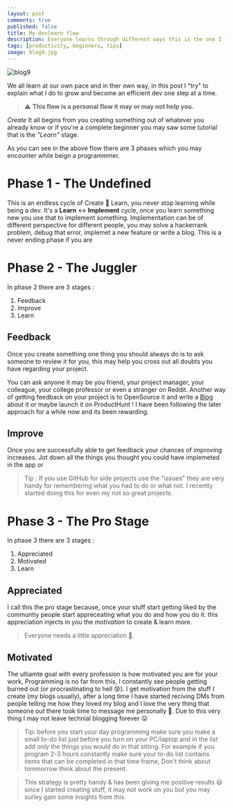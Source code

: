 ```yaml
---
layout: post
comments: true
published: false
title: My devlearn flow
description: Everyone learns through different ways this is the one I follow and recommend
tags: [productivity, beginners, tips]
image: blog9.jpg
---
```


![blog9](https://raw.githubusercontent.com/Bhupesh-V/Bhupesh-V.github.io/master/images/blog9.jpg)

We all learn at our own pace and in ther own way, in this post I "try" to explain what I do to grow and become an efficient dev one step at a time.

> ⚠️ **This flow is a personal flow it may or may not help you.**

*Create*
It all begins from you creating something out of whatever you already know or if you're a complete beginner you may saw some tutorial that is the *"Learn"* stage.

As you can see in the above flow there are 3 phases which you may encounter while beign a programmmer.

# Phase 1 - The Undefined
This is an endless cycle of Create 🔄 Learn, you never stop learning while being a dev.
It's a **Learn** <-> **Implement** cycle, once you learn something new you use that to implement something.
Implementation can be of different perspective for different people, you may solve a hackerrank problem, debug that error, implemet a new feature or write a blog.
This is a never ending phase if you are

# Phase 2 - The Juggler
In phase 2 there are 3 stages :

1. Feedback 
2. Improve
3. Learn

## Feedback
Once you create something one thing you should always do is to ask someone to review it for you, this may help you cross out all doubts you have regarding your project.

You can ask anyone it may be you friend, your project manager, your colleague, your college professor or even a stranger on Reddit.
Another way of getting feedback on your project is to OpenSource it and write a [Blog](https://dev.to/bhupesh/todohub-create-a-todo-list-using-github-issues-2had) about it or maybe launch it on ProductHunt !
I have been following the later approach for a while now and its been rewarding.

## Improve
Once you are successfully able to get feedback your chances of improving increases.
Jot down all the things you thought you could have implemeted in the app or 

> Tip : If you use GitHub for side projects use the "issues" they are very handy for remembering what you had to do or what not. I recently started doing this for even my not so great projects.


# Phase 3 - The Pro Stage
In phase 3 there are 3 stages :

1. Appreciated 
2. Motivated
3. Learn

## Appreciated
I call this the pro stage because, once your stuff start getting liked by the communtiy people start appreceating what you do and how you do it.
this appreciation injects in you the _motivation_ to create & learn more.

> Everyone needs a little appreciation 💟.

## Motivated
The ultiamte goal with every profession is how motivated you are for your work, Programming is no far from this, I constantly see people getting burned out (or procrastinating to hell 😰).
I get motivation from the stuff I create (my blogs usually), after a long time I have started reciving DMs from people telling me how they loved my blog and I love the very thing that someone out there took time to message me personally 💓.
Due to this very thing I may not leave technial blogging forever 😛

> Tip: before you start your day programming make sure you make a small to-do list
<span class="mark"> just before you turn on your PC/laptop </span> and in the list add only the things you would do in that sitting.
For example if you program 2-3 hours constantly make sure your to-do list contains items that can be completed in that time frame, Don't think about tommorrow think about the present.



> This strategy is pretty handy & has been giving me positive results 😃 since I started creating stuff, it may not work on you but you may surley gain some insights from this.